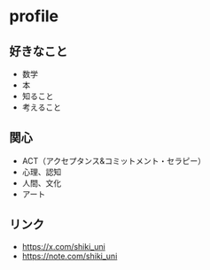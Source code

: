 # profile
## 好きなこと
- 数学
- 本
- 知ること
- 考えること

## 関心
- ACT（アクセプタンス&コミットメント・セラピー）
- 心理、認知
- 人間、文化
- アート

## リンク
- https://x.com/shiki_uni
- https://note.com/shiki_uni
